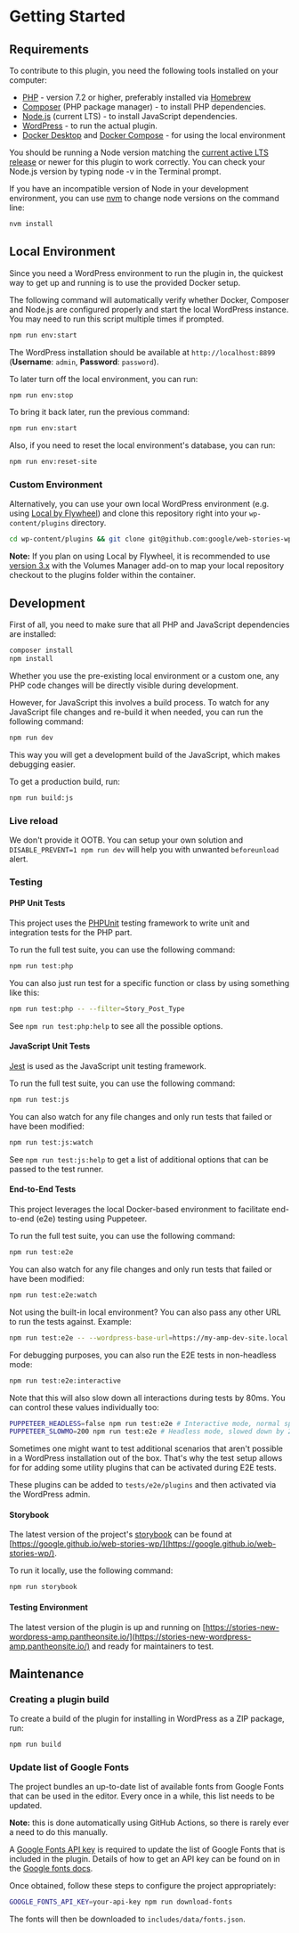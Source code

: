 # Getting Started

## Requirements

To contribute to this plugin, you need the following tools installed on your computer:

- [PHP](https://www.php.net/) - version 7.2 or higher, preferably installed via [Homebrew](https://brew.sh/)
- [Composer](https://getcomposer.org/) (PHP package manager) - to install PHP dependencies.
- [Node.js](https://nodejs.org/en/) (current LTS) - to install JavaScript dependencies.
- [WordPress](https://wordpress.org/download/) - to run the actual plugin.
- [Docker Desktop](https://www.docker.com/products/docker-desktop) and [Docker Compose](https://docs.docker.com/compose/install/) - for using the local environment

You should be running a Node version matching the [current active LTS release](https://github.com/nodejs/Release#release-schedule) or newer for this plugin to work correctly. You can check your Node.js version by typing node -v in the Terminal prompt.

If you have an incompatible version of Node in your development environment, you can use [nvm](https://github.com/creationix/nvm) to change node versions on the command line:

```bash
nvm install
```

## Local Environment

Since you need a WordPress environment to run the plugin in, the quickest way to get up and running is to use the provided Docker setup.

The following command will automatically verify whether Docker, Composer and Node.js are configured properly and start the local WordPress instance. You may need to run this script multiple times if prompted.

```bash
npm run env:start
```

The WordPress installation should be available at `http://localhost:8899` (**Username**: `admin`, **Password**: `password`).

To later turn off the local environment, you can run:

```bash
npm run env:stop
```

To bring it back later, run the previous command:

```bash
npm run env:start
```

Also, if you need to reset the local environment's database, you can run:

```bash
npm run env:reset-site
```

### Custom Environment

Alternatively, you can use your own local WordPress environment (e.g. using [Local by Flywheel](https://localbyflywheel.com/)) and clone this repository right into your `wp-content/plugins` directory.

```bash
cd wp-content/plugins && git clone git@github.com:google/web-stories-wp.git web-stories
```

**Note:** If you plan on using Local by Flywheel, it is recommended to use [version 3.x](https://localbyflywheel.com/community/t/no-way-to-install-addons-on-local-beta/14756/4) with the Volumes Manager add-on to map your local repository checkout to the plugins folder within the container.

## Development

First of all, you need to make sure that all PHP and JavaScript dependencies are installed:

```bash
composer install
npm install
```

Whether you use the pre-existing local environment or a custom one, any PHP code changes will be directly visible during development.

However, for JavaScript this involves a build process. To watch for any JavaScript file changes and re-build it when needed, you can run the following command:

```bash
npm run dev
```

This way you will get a development build of the JavaScript, which makes debugging easier.

To get a production build, run:

```bash
npm run build:js
```

### Live reload

We don't provide it OOTB. You can setup your own solution and `DISABLE_PREVENT=1 npm run dev` will help you with unwanted `beforeunload` alert.

### Testing

#### PHP Unit Tests

This project uses the [PHPUnit](https://phpunit.de/) testing framework to write unit and integration tests for the PHP part.

To run the full test suite, you can use the following command:

```bash
npm run test:php
```

You can also just run test for a specific function or class by using something like this:

```bash
npm run test:php -- --filter=Story_Post_Type
```

See `npm run test:php:help` to see all the possible options.

#### JavaScript Unit Tests

[Jest](https://jestjs.io/) is used as the JavaScript unit testing framework.

To run the full test suite, you can use the following command:

```bash
npm run test:js
```

You can also watch for any file changes and only run tests that failed or have been modified:

```bash
npm run test:js:watch
```

See `npm run test:js:help` to get a list of additional options that can be passed to the test runner.

#### End-to-End Tests

This project leverages the local Docker-based environment to facilitate end-to-end (e2e) testing using Puppeteer.

To run the full test suite, you can use the following command:

```bash
npm run test:e2e
```

You can also watch for any file changes and only run tests that failed or have been modified:

```bash
npm run test:e2e:watch
```

Not using the built-in local environment? You can also pass any other URL to run the tests against. Example:

```bash
npm run test:e2e -- --wordpress-base-url=https://my-amp-dev-site.local
```

For debugging purposes, you can also run the E2E tests in non-headless mode:

```bash
npm run test:e2e:interactive
```

Note that this will also slow down all interactions during tests by 80ms. You can control these values individually too:

```bash
PUPPETEER_HEADLESS=false npm run test:e2e # Interactive mode, normal speed.
PUPPETEER_SLOWMO=200 npm run test:e2e # Headless mode, slowed down by 200ms.
```

Sometimes one might want to test additional scenarios that aren't possible in a WordPress installation out of the box. That's why the test setup allows for for adding some utility plugins that can be activated during E2E tests.

These plugins can be added to `tests/e2e/plugins` and then activated via the WordPress admin.

#### Storybook

The latest version of the project's [storybook](https://storybook.js.org/) can be found at [https://google.github.io/web-stories-wp/](https://google.github.io/web-stories-wp/).

To run it locally, use the following command:

```bash
npm run storybook
```

#### Testing Environment

The latest version of the plugin is up and running on [https://stories-new-wordpress-amp.pantheonsite.io/](https://stories-new-wordpress-amp.pantheonsite.io/) and ready for maintainers to test.

## Maintenance

### Creating a plugin build

To create a build of the plugin for installing in WordPress as a ZIP package, run:

```bash
npm run build
```

### Update list of Google Fonts

The project bundles an up-to-date list of available fonts from Google Fonts that can be used in the editor. Every once in a while, this list needs to be updated.

**Note:** this is done automatically using GitHub Actions, so there is rarely ever a need to do this manually.

A [Google Fonts API key](https://developers.google.com/fonts/docs/developer_api) is required to update the list of Google Fonts that is included in the plugin. Details of how to get an API key can be found on in the [Google fonts docs](https://developers.google.com/fonts/docs/developer_api).

Once obtained, follow these steps to configure the project appropriately:

```bash
GOOGLE_FONTS_API_KEY=your-api-key npm run download-fonts
```

The fonts will then be downloaded to `includes/data/fonts.json`.
